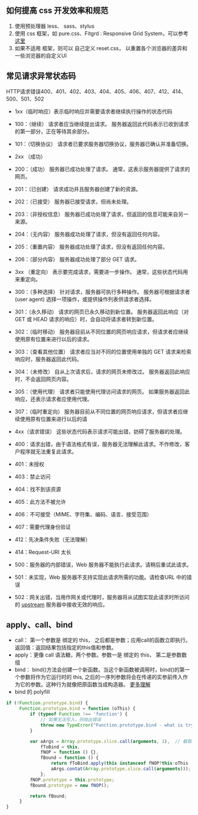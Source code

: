 ## 如何提高 css 开发效率和规范
1. 使用预处理器 less、 sass、stylus
2. 使用 css 框架，如 pure.css、Fitgrd : Responsive Grid System，可以参考 [这里](http://www.open-open.com/news/view/1de4b9d/)
3. 如果不适用 框架，则可以 自己定义 reset.css， 以重置各个浏览器的差异和一些浏览器的自定义UI


## 常见请求异常状态码

HTTP请求错误400、401、402、403、404、405、406、407、412、414、500、501、502

- 1xx（临时响应）表示临时响应并需要请求者继续执行操作的状态代码
- 100：（继续） 请求者应当继续提出请求。 服务器返回此代码表示已收到请求的第一部分，正在等待其余部分。  
- 101：（切换协议） 请求者已要求服务器切换协议，服务器已确认并准备切换。

- 2xx （成功）
- 200：（成功）  服务器已成功处理了请求。 通常，这表示服务器提供了请求的网页。 
- 201：（已创建）  请求成功并且服务器创建了新的资源。 
- 202：（已接受）  服务器已接受请求，但尚未处理。 
- 203：（非授权信息）  服务器已成功处理了请求，但返回的信息可能来自另一来源。 
- 204：（无内容）  服务器成功处理了请求，但没有返回任何内容。 
- 205：（重置内容） 服务器成功处理了请求，但没有返回任何内容。 
- 206：（部分内容）  服务器成功处理了部分 GET 请求。

- 3xx （重定向） 表示要完成请求，需要进一步操作。 通常，这些状态代码用来重定向。
- 300：（多种选择）  针对请求，服务器可执行多种操作。 服务器可根据请求者 (user agent) 选择一项操作，或提供操作列表供请求者选择。 
- 301：（永久移动）  请求的网页已永久移动到新位置。 服务器返回此响应（对 GET 或 HEAD 请求的响应）时，会自动将请求者转到新位置。 
- 302：（临时移动）  服务器目前从不同位置的网页响应请求，但请求者应继续使用原有位置来进行以后的请求。 
- 303：（查看其他位置） 请求者应当对不同的位置使用单独的 GET 请求来检索响应时，服务器返回此代码。 
- 304：（未修改） 自从上次请求后，请求的网页未修改过。 服务器返回此响应时，不会返回网页内容。 
- 305：（使用代理） 请求者只能使用代理访问请求的网页。 如果服务器返回此响应，还表示请求者应使用代理。 
- 307：（临时重定向）  服务器目前从不同位置的网页响应请求，但请求者应继续使用原有位置来进行以后的请


- 4xx（请求错误） 这些状态代码表示请求可能出错，妨碍了服务器的处理。
- 400：请求出错，由于语法格式有误，服务器无法理解此请求。不作修改，客户程序就无法重复此请求。 
- 401：未授权 
- 403：禁止访问
- 404：找不到该资源
- 405：此方法不被允许
- 406：不可接受（MIME、字符集、编码、语言、接受范围）
- 407：需要代理身份验证
- 412：先决条件失败（无法理解）
- 414：Request-URI 太长

- 500：服务器的内部错误，Web 服务器不能执行此请求。请稍后重试此请求。 
- 501：未实现，Web 服务器不支持实现此请求所需的功能。请检查URL 中的错误
- 502：网关出错，当用作网关或代理时，服务器将从试图实现此请求时所访问的 [upstream](http://tengine.taobao.org/book/chapter_05.html) 服务器中接收无效的响应。


## apply、call、bind

- call： 第一个参数是 绑定的 this， 之后都是参数；应用call的函数立即执行。返回值：返回结果包括指定的this值和参数。
- apply：更像 call 语法糖，两个参数。参数一是 绑定的 this， 第二是参数数组
- bind： bind()方法会创建一个新函数。当这个新函数被调用时，bind()的第一个参数将作为它运行时的 this, 之后的一序列参数将会在传递的实参前传入作为它的参数。这种行为就像把原函数当成构造器。
[更多理解](https://developer.mozilla.org/zh-CN/docs/Web/JavaScript/Reference/Global_Objects/Function/bind)
- bind 的 polyfill
```js
if (!Function.prototype.bind) {
     Function.prototype.bind = function (oThis) {
         if (typeof Function !== 'function') {
             // 如果无法写入，则抛出错误
             throw new TypeError("Function.prototype.bind - what is trying to bound is not callable")
         }

         var aArgs = Array.prototype.slice.call(arguments, 1),  // 截取第一个参数
             fToBind = this,
             fNOP = function () {},
             fBound = function () {
                 return fToBind.apply(this instanceof fNOP?this:oThis || this,
                 aArgs.contat(Array.prototype.slice.call(arguments)));
             };
         fNOP.prototype = this.prototype;
         fBound.prototype = new fNOP();    

         return fBound;
     }
}
```




